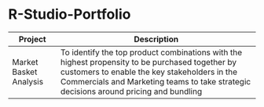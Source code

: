 # R-Studio-Portfolio

| **Project**         | **Description**                                                                       |
|-------------------|---------------------------------------------------------------------------------------|
| Market Basket Analysis | To identify the top product combinations with the highest propensity to be purchased together by customers to enable the key stakeholders in the Commercials and Marketing teams to take strategic decisions around pricing and bundling |

